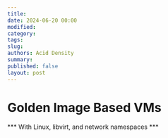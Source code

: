 ```yaml
---
title: 
date: 2024-06-20 00:00
modified: 
category: 
tags:
slug: 
authors: Acid Density
summary: 
published: false
layout: post
---
```


# Golden Image Based VMs #

*** With Linux, libvirt, and network namespaces ***


